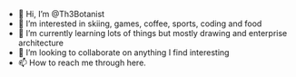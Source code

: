 - 👋 Hi, I’m @Th3Botanist
- 👀 I’m interested in skiing, games, coffee, sports, coding and food
- 🌱 I’m currently learning lots of things but mostly drawing and enterprise architecture
- 💞️ I’m looking to collaborate on anything I find interesting
- 📫 How to reach me through here.
